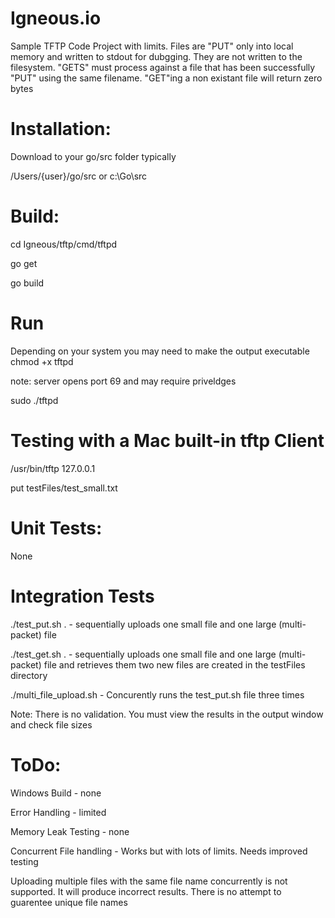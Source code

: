 # Igneous.io
Sample TFTP Code Project with limits. 
Files are "PUT" only into local memory and written to stdout for dubgging. They are not written to the filesystem. "GETS" must process against a file that has been successfully "PUT" using the same filename.  "GET"ing a non existant file will return zero bytes

# Installation:
Download to your go/src folder typically 

/Users/{user}/go/src
  or
c:\Go\src

# Build:

cd Igneous/tftp/cmd/tftpd

go get

go build


# Run
Depending on your system you may need to make the output executable
chmod +x tftpd

note: server opens port 69 and may require priveldges 

sudo ./tftpd

# Testing with a Mac built-in tftp Client
/usr/bin/tftp 127.0.0.1

put testFiles/test_small.txt

# Unit Tests:
None

# Integration Tests
./test_put.sh . - sequentially uploads one small file and one large (multi-packet) file

./test_get.sh . - sequentially uploads one small file and one large (multi-packet) file and retrieves them two new files are created in the testFiles directory

./multi_file_upload.sh - Concurently runs the test_put.sh file three times 

Note: There is no validation. You must view the results in the output window and check file sizes


# ToDo:
Windows Build - none

Error Handling - limited 

Memory Leak Testing - none

Concurrent File handling - Works but with lots of limits. Needs improved testing

Uploading multiple files with the same file name concurrently is not supported. It will produce incorrect results. There is no attempt to guarentee unique file names


